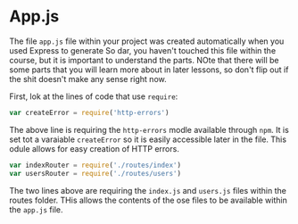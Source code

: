 # App.js

The file `app.js` file within your project was created automatically when you used Express to generate So dar, you haven't touched this file within the course, but it is important to understand the parts. NOte that there will be some parts that you will learn more about in later lessons, so don't flip out if the shit doesn't make any sense right now.

First, lok at the lines of code that use `require`:
```js
var createError = require('http-errors')
```
The above line is requiring the `http-errors` modle available through `npm`. It is set tot a varaiable `createError` so it is easily accessible later in the file. This odule allows for easy creation of HTTP errors.

```js
var indexRouter = require('./routes/index')
var usersRouter = require('./routes/users')
```
The two lines above are requiring the `index.js` and `users.js` files within the routes folder. THis allows the contents of the ose files to be available within the `app.js` file.
